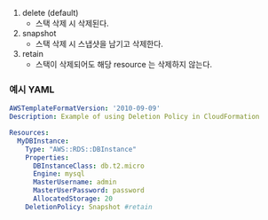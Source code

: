 

1. delete (default)
   - 스택 삭제 시 삭제된다.
2. snapshot
    - 스택 삭제 시 스냅샷을 남기고 삭제한다.
3. retain
    - 스택이 삭제되어도 해당 resource 는 삭제하지 않는다.


### 예시 YAML

```yaml
AWSTemplateFormatVersion: '2010-09-09'
Description: Example of using Deletion Policy in CloudFormation

Resources:
  MyDBInstance:
    Type: "AWS::RDS::DBInstance"
    Properties:
      DBInstanceClass: db.t2.micro
      Engine: mysql
      MasterUsername: admin
      MasterUserPassword: password
      AllocatedStorage: 20
    DeletionPolicy: Snapshot #retain
```
